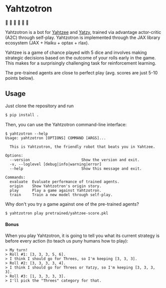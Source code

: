 # Yahtzotron

:robot: :game_die: :game_die: :game_die: :game_die: :game_die:

Yahtzotron is a bot for [Yahtzee](https://en.wikipedia.org/wiki/Yahtzee) and [Yatzy](https://en.wikipedia.org/wiki/Yatzy), trained via advantage actor-critic (A2C) through self-play. Yahtzotron is implemented through the JAX library ecosystem (JAX + Haiku + optax + rlax).

Yahtzee is a game of chance played with 5 dice and involves making strategic decisions based on the outcome of your rolls early in the game. This makes for a surprisingly challenging task for reinforcement learning.

The pre-trained agents are close to perfect play (avg. scores are just 5-10 points below).

## Usage

Just clone the repository and run

```bash
$ pip install .
```

Then, you can use the Yahtzotron command-line interface:

```
$ yahtzotron --help
Usage: yahtzotron [OPTIONS] COMMAND [ARGS]...

  This is Yahtzotron, the friendly robot that beats you in Yahtzee.

Options:
  --version                       Show the version and exit.
  -v, --loglevel [debug|info|warning|error]
  --help                          Show this message and exit.

Commands:
  evaluate  Evaluate performance of trained agents.
  origin    Show Yahtzotron's origin story.
  play      Play a game against Yahtzotron.
  train     Train a new model through self-play.
```

Why don't you try a game against one of the pre-trained agents?

```bash
$ yahtzotron play pretrained/yahtzee-score.pkl
```

#### Bonus

When you play Yahtzotron, it is going to tell you what its current strategy is before every action (to teach us puny humans how to play):

```
> My turn!
> Roll #1: [3, 3, 3, 5, 6].
> I think I should go for Threes, so I'm keeping [3, 3, 3].
> Roll #2: [3, 3, 3, 3, 4].
> I think I should go for Threes or Yatzy, so I'm keeping [3, 3, 3, 3].
> Roll #3: [1, 3, 3, 3, 3].
> I'll pick the "Threes" category for that.
```
